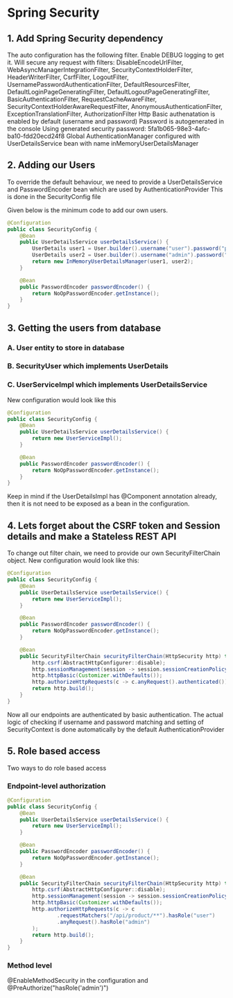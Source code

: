 # Spring Security

## 1. Add Spring Security dependency

The auto configuration has the following filter. Enable DEBUG logging to get it.
Will secure any request with filters: DisableEncodeUrlFilter, WebAsyncManagerIntegrationFilter, SecurityContextHolderFilter, HeaderWriterFilter, CsrfFilter, LogoutFilter, UsernamePasswordAuthenticationFilter, DefaultResourcesFilter, DefaultLoginPageGeneratingFilter, DefaultLogoutPageGeneratingFilter, BasicAuthenticationFilter, RequestCacheAwareFilter, SecurityContextHolderAwareRequestFilter, AnonymousAuthenticationFilter, ExceptionTranslationFilter, AuthorizationFilter
Http Basic authenatation is enabled by default (username and password)
Password is autogenerated in the console
Using generated security password: 5fa1b065-98e3-4afc-ba10-fdd20ecd24f8
Global AuthenticationManager configured with UserDetailsService bean with name inMemoryUserDetailsManager

## 2. Adding our Users

To override the default behaviour, we need to provide a UserDetailsService and PasswordEncoder bean which are used by AuthenticationProvider
This is done in the SecurityConfig file

Given below is the minimum code to add our own users.
```java
@Configuration
public class SecurityConfig {
    @Bean
    public UserDetailsService userDetailsService() {
        UserDetails user1 = User.builder().username("user").password("password").authorities("ROLE_user").build();
        UserDetails user2 = User.builder().username("admin").password("password").authorities("ROLE_user").build();
        return new InMemoryUserDetailsManager(user1, user2);
    }

    @Bean
    public PasswordEncoder passwordEncoder() {
        return NoOpPasswordEncoder.getInstance();
    }
}
```

## 3. Getting the users from database

### A. User entity to store in database
### B. SecurityUser which implements UserDetails
### C. UserServiceImpl which implements UserDetailsService

New configuration would look like this
```java
@Configuration
public class SecurityConfig {
    @Bean
    public UserDetailsService userDetailsService() {
        return new UserServiceImpl();
    }

    @Bean
    public PasswordEncoder passwordEncoder() {
        return NoOpPasswordEncoder.getInstance();
    }
}
```
Keep in mind if the UserDetailsImpl has @Component annotation already, then it is not need to be exposed as a bean in the configuration.

## 4. Lets forget about the CSRF token and Session details and make a Stateless REST API

To change out filter chain, we need to provide our own SecurityFilterChain object.
New configuration would look like this:
```java
@Configuration
public class SecurityConfig {
    @Bean
    public UserDetailsService userDetailsService() {
        return new UserServiceImpl();
    }

    @Bean
    public PasswordEncoder passwordEncoder() {
        return NoOpPasswordEncoder.getInstance();
    }

    @Bean
    public SecurityFilterChain securityFilterChain(HttpSecurity http) throws Exception {
        http.csrf(AbstractHttpConfigurer::disable);
        http.sessionManagement(session -> session.sessionCreationPolicy(SessionCreationPolicy.STATELESS));
        http.httpBasic(Customizer.withDefaults());
        http.authorizeHttpRequests(c -> c.anyRequest().authenticated());
        return http.build();
    }
}
```
Now all our endpoints are authenticated by basic authentication.
The actual logic of checking if username and password matching and setting of SecurityContext is done automatically by the default AuthenticationProvider


## 5. Role based access

Two ways to do role based access
### Endpoint-level authorization
```java
@Configuration
public class SecurityConfig {
    @Bean
    public UserDetailsService userDetailsService() {
        return new UserServiceImpl();
    }

    @Bean
    public PasswordEncoder passwordEncoder() {
        return NoOpPasswordEncoder.getInstance();
    }

    @Bean
    public SecurityFilterChain securityFilterChain(HttpSecurity http) throws Exception {
        http.csrf(AbstractHttpConfigurer::disable);
        http.sessionManagement(session -> session.sessionCreationPolicy(SessionCreationPolicy.STATELESS));
        http.httpBasic(Customizer.withDefaults());
        http.authorizeHttpRequests(c -> c
                .requestMatchers("/api/product/**").hasRole("user")
                .anyRequest().hasRole("admin")
        );
        return http.build();
    }
}
```

### Method level

@EnableMethodSecurity in the configuration
and
@PreAuthorize("hasRole('admin')")
